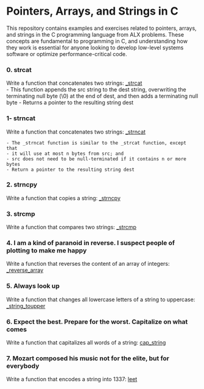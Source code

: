 # Pointers, Arrays, and Strings in C

This repository contains examples and exercises related to pointers, arrays, and strings in the C programming language from ALX problems. These concepts are fundamental to programming in C, and understanding how they work is essential for anyone looking to develop low-level systems software or optimize performance-critical code.

### 0. strcat 
Write a function that concatenates two strings: [_strcat](0x06-pointers_arrays_strings/0-strcat.c) <br>
	- This function appends the src string to the dest string, overwriting the terminating null byte (\0) at the end of dest, and then adds a terminating null byte
	- Returns a pointer to the resulting string dest

### 1- strncat
Write a function that concatenates two strings: [_strncat](0x06-pointers_arrays_strings/1-strncat.c) <br>

	- The _strncat function is similar to the _strcat function, except that
	- it will use at most n bytes from src; and
	- src does not need to be null-terminated if it contains n or more bytes
	- Return a pointer to the resulting string dest

### 2. strncpy
Write a function that copies a string: [_strncpy](0x06-pointers_arrays_strings/2-strncpy.c) <br>

### 3. strcmp
Write a function that compares two strings: [_strcmp](0x06-pointers_arrays_strings/3-strcmp.c) <br> 

### 4. I am a kind of paranoid in reverse. I suspect people of plotting to make me happy 
Write a function that reverses the content of an array of integers: [_reverse_array](0x06-pointers_arrays_strings/4-rev_array.c) <br> 

### 5. Always look up
Write a function that changes all lowercase letters of a string to uppercase: [_string_toupper](0x06-pointers_arrays_strings/5-string_toupper.c) <br>

### 6. Expect the best. Prepare for the worst. Capitalize on what comes 
Write a function that capitalizes all words of a string: [cap_string](0x06-pointers_arrays_strings/6-cap_string.c) <br>

### 7. Mozart composed his music not for the elite, but for everybody 
Write a function that encodes a string into 1337: [leet](0x06-pointers_arrays_strings/7.leet.c) <br>